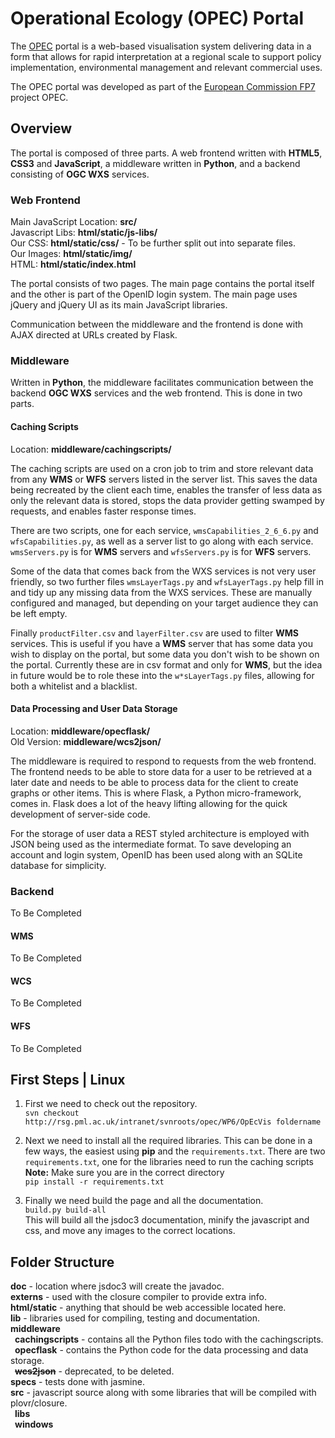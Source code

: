# Operational Ecology (OPEC) Portal #

The [OPEC](http://marineopec.eu/) portal is a web-based visualisation system delivering data in a form that allows for rapid 
interpretation at a regional scale to support policy implementation, environmental management and relevant commercial uses.

The OPEC portal was developed as part of the [European Commission FP7](http://cordis.europa.eu/projects/rcn/100881_en.html) project OPEC. 

## Overview ##

The portal is composed of three parts. A web frontend written with **HTML5**, **CSS3** and **JavaScript**, a middleware written in **Python**, and a backend consisting of **OGC WXS** services. 

### Web Frontend ###
Main JavaScript Location: **src/**  
Javascript Libs: **html/static/js-libs/**  
Our CSS: **html/static/css/** - To be further split out into separate files.  
Our Images: **html/static/img/**  
HTML: **html/static/index.html**

The portal consists of two pages. The main page contains the portal itself and the other is part of the OpenID login system. The main page uses jQuery and jQuery UI as its main JavaScript libraries.

Communication between the middleware and the frontend is done with AJAX directed at URLs created by Flask.

### Middleware ###

Written in **Python**, the middleware facilitates communication between the backend **OGC WXS** services and the web frontend. This is done in two parts.

#### Caching Scripts ####
Location: **middleware/cachingscripts/**

The caching scripts are used on a cron job to trim and store relevant data from any **WMS** or **WFS** servers listed in the server list. This saves the data being recreated by the client each time, enables the transfer of less data as only the relevant data is stored, stops the data provider getting swamped by requests, and enables faster response times. 

There are two scripts, one for each service, ``wmsCapabilities_2_6_6.py`` and ``wfsCapabilities.py``, as well as a server list to go along with each service. ``wmsServers.py`` is for **WMS** servers and ``wfsServers.py`` is for **WFS** servers.

Some of the data that comes back from the WXS services is not very user friendly, so two further files ``wmsLayerTags.py`` and ``wfsLayerTags.py`` help fill in and tidy up any missing data from the WXS services. These are manually configured and managed, but depending on your target audience they can be left empty.

Finally ``productFilter.csv`` and ``layerFilter.csv`` are used to filter **WMS** services. This is useful if you have a **WMS** server that has some data you wish to display on the portal, but some data you don't wish to be shown on the portal. Currently these are in csv format and only for **WMS**, but the idea in future would be to role these into the ``w*sLayerTags.py`` files, allowing for both a whitelist and a blacklist.

#### Data Processing and User Data Storage ####
Location: **middleware/opecflask/**  
Old Version: **middleware/wcs2json/**

The middleware is required to respond to requests from the web frontend. The frontend needs to be able to store data for a user to be retrieved at a later date and needs to be able to process data for the client to create graphs or other items. This is where Flask, a Python micro-framework, comes in. Flask does a lot of the heavy lifting allowing for the quick development of server-side code.

For the storage of user data a REST styled architecture is employed with JSON being used as the intermediate format. To save developing an account and login system, OpenID has been used along with an SQLite database for simplicity.

### Backend ###
To Be Completed

#### WMS ####
To Be Completed

#### WCS ####
To Be Completed

#### WFS ####
To Be Completed

## First Steps | Linux ##

1. First we need to check out the repository.  
``svn checkout http://rsg.pml.ac.uk/intranet/svnroots/opec/WP6/OpEcVis foldername``

2. Next we need to install all the required libraries. This can be done in a few ways, the easiest using **pip** and the ``requirements.txt``. There are two ``requirements.txt``, one for the libraries need to run the caching scripts
**Note:** Make sure you are in the correct directory  
``pip install -r requirements.txt``

3. Finally we need build the page and all the documentation.  
``build.py build-all``  
This will build all the jsdoc3 documentation, minify the javascript and css, and move any images to the correct locations.

## Folder Structure ##
**doc** - location where jsdoc3 will create the javadoc.  
**externs** - used with the closure compiler to provide extra info.  
**html/static** - anything that should be web accessible located here.  
**lib** - libraries used for compiling, testing and documentation.  
**middleware**  
&ensp;**cachingscripts** - contains all the Python files todo with the cachingscripts.  
&ensp;**opecflask** - contains the Python code for the data processing and data storage.  
&ensp;<del>**wcs2json**</del> - deprecated, to be deleted.  
**specs** - tests done with jasmine.  
**src** - javascript source along with some libraries that will be compiled with plovr/closure.  
&ensp;**libs**  
&ensp;**windows**



